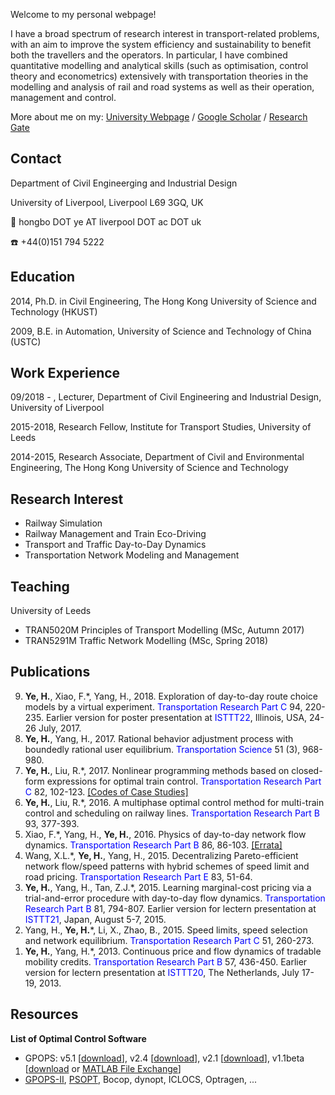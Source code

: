 
Welcome to my personal webpage!

I have a broad spectrum of research interest in transport-related problems, with an aim to improve the system efficiency and sustainability to benefit both the travellers and the operators. In particular, I have combined quantitative modelling and analytical skills (such as optimisation, control theory and econometrics) extensively with transportation theories in the modelling and analysis of rail and road systems as well as their operation, management and control.

More about me on my: [University Webpage](https://www.liverpool.ac.uk/engineering/staff/hongbo-ye/) / [Google Scholar](https://scholar.google.co.uk/citations?user=6LrbJcYAAAAJ) / [Research Gate](https://www.researchgate.net/profile/Hongbo_Ye)

## Contact

Department of Civil Engineerging and Industrial Design

University of Liverpool, Liverpool L69 3GQ, UK

:email: hongbo DOT ye AT liverpool DOT ac DOT uk

:phone: +44(0)151 794 5222

    
## Education

2014, Ph.D. in Civil Engineering, The Hong Kong University of Science and Technology (HKUST)

2009, B.E. in Automation, University of Science and Technology of China (USTC)

## Work Experience

09/2018 - , Lecturer, Department of Civil Engineering and Industrial Design, University of Liverpool

2015-2018, Research Fellow, Institute for Transport Studies, University of Leeds

2014-2015, Research Associate, Department of Civil and Environmental Engineering, The Hong Kong University of Science and Technology

## Research Interest
- Railway Simulation
- Railway Management and Train Eco-Driving
- Transport and Traffic Day-to-Day Dynamics
- Transportation Network Modeling and Management

## Teaching
University of Leeds
- TRAN5020M  Principles of Transport Modelling (MSc, Autumn 2017)
- TRAN5291M Traffic Network Modelling (MSc, Spring 2018)

## Publications
<ol reversed>
  <li><b>Ye, H.</b>, Xiao, F.*, Yang, H., 2018. Exploration of day-to-day route choice models by a virtual experiment. <font color='blue'> Transportation Research Part C</font> 94, 220-235. Earlier version for poster presentation at <font color='blue'> ISTTT22</font>, Illinois, USA, 24-26 July, 2017.</li>
  <li><b>Ye, H.</b>, Yang, H., 2017. Rational behavior adjustment process with boundedly rational user equilibrium. <font color='blue'>Transportation Science</font> 51 (3), 968-980. </li>
   <li><b>Ye, H.</b>, Liu, R.*, 2017. Nonlinear programming methods based on closed-form expressions for optimal train control. <font color='blue'>Transportation Research Part C</font> 82, 102-123. <a href="doc/codes_YL2017.zip"style="color: inherit";>[Codes of Case Studies]</a></li>
  <li><b>Ye, H.</b>, Liu, R.*, 2016. A multiphase optimal control method for multi-train control and scheduling on railway lines. <font color='blue'> Transportation Research Part B</font> 93, 377-393.</li>
  <li>Xiao, F.*, Yang, H., <b>Ye, H.</b>, 2016. Physics of day-to-day network flow dynamics. <font color='blue'>Transportation Research Part B</font> 86, 86-103. <a href="doc/Errata_XYY2016.pdf" style="color: inherit";>[Errata]</a></li>
  <li>Wang, X.L.*, <b>Ye, H.</b>, Yang, H., 2015. Decentralizing Pareto-efficient network flow/speed patterns with hybrid schemes of speed limit and road pricing. <font color='blue'>Transportation Research Part E</font> 83, 51-64.</li>
  <li><b>Ye, H.</b>, Yang, H., Tan, Z.J.*, 2015. Learning marginal-cost pricing via a trial-and-error procedure with day-to-day flow dynamics. <font color='blue'>Transportation Research Part B</font> 81, 794-807. Earlier version for lectern presentation at <font color='blue'>ISTTT21</font>, Japan, August 5-7, 2015.</li>
  <li>Yang, H., <strong>Ye, H.</strong>*, Li, X., Zhao, B., 2015. Speed limits, speed selection and network equilibrium. <font color='blue'>Transportation Research Part C</font> 51, 260-273.</li>
  <li><strong>Ye, H.</strong>, Yang, H.*, 2013. Continuous price and flow dynamics of tradable mobility credits. <font color='blue'>Transportation Research Part B</font> 57, 436-450. Earlier version for lectern presentation at <font color='blue'>ISTTT20</font>, The Netherlands, July 17-19, 2013.</li>
</ol>

## Resources

**List of Optimal Control Software**
- GPOPS: v5.1 [[download](doc/GPOPS/gpops51.zip)], v2.4 [[download](doc/GPOPS/gpops24.zip)], v2.1 [[download](doc/GPOPS/gpops21.tgz)], v1.1beta [[download](doc/GPOPS/gpops1-1beta.zip) or [MATLAB File Exchange](http://mathworks.com/matlabcentral/fileexchange/21729-gpops)]
- [GPOPS-II](http://www.gpops2.com/), [PSOPT](http://www.psopt.org), Bocop, dynopt, ICLOCS, Optragen, ...
